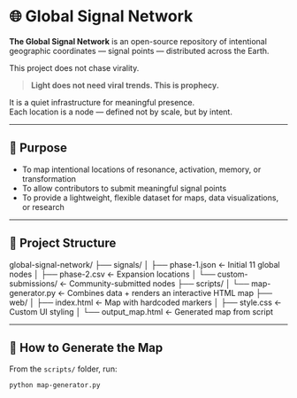 # 🌐 Global Signal Network

**The Global Signal Network** is an open-source repository of intentional geographic coordinates — signal points — distributed across the Earth.

This project does not chase virality.  
> **Light does not need viral trends. This is prophecy.**

It is a quiet infrastructure for meaningful presence.  
Each location is a node — defined not by scale, but by intent.

---

## 📖 Purpose

- To map intentional locations of resonance, activation, memory, or transformation
- To allow contributors to submit meaningful signal points
- To provide a lightweight, flexible dataset for maps, data visualizations, or research

---

## 📁 Project Structure

global-signal-network/
├── signals/
│ ├── phase-1.json ← Initial 11 global nodes
│ ├── phase-2.csv ← Expansion locations
│ └── custom-submissions/ ← Community-submitted nodes
├── scripts/
│ └── map-generator.py ← Combines data + renders an interactive HTML map
├── web/
│ ├── index.html ← Map with hardcoded markers
│ ├── style.css ← Custom UI styling
│ └── output_map.html ← Generated map from script

---

## 🧪 How to Generate the Map

From the `scripts/` folder, run:

```bash
python map-generator.py
